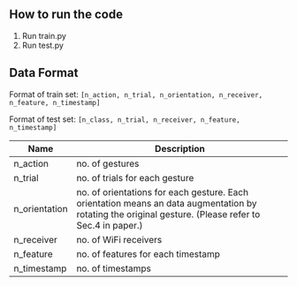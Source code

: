 ## How to run the code

1. Run train.py
2. Run test.py

## Data Format

Format of train set:  `[n_action, n_trial, n_orientation, n_receiver, n_feature, n_timestamp]`

Format of test set:  `[n_class, n_trial, n_receiver, n_feature, n_timestamp]`

| Name          | Description                                                  |
| ------------- | ------------------------------------------------------------ |
| n_action      | no. of gestures                                              |
| n_trial       | no. of trials for each gesture                               |
| n_orientation | no. of orientations for each gesture. Each orientation means an data augmentation by rotating the original gesture. (Please refer to Sec.4 in paper.) |
| n_receiver    | no. of WiFi receivers                                        |
| n_feature     | no. of features for each timestamp                           |
| n_timestamp   | no. of timestamps                                            |

